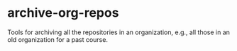 # archive-org-repos
Tools for archiving all the repositories in an organization, e.g., all those in an old organization for a past course.

